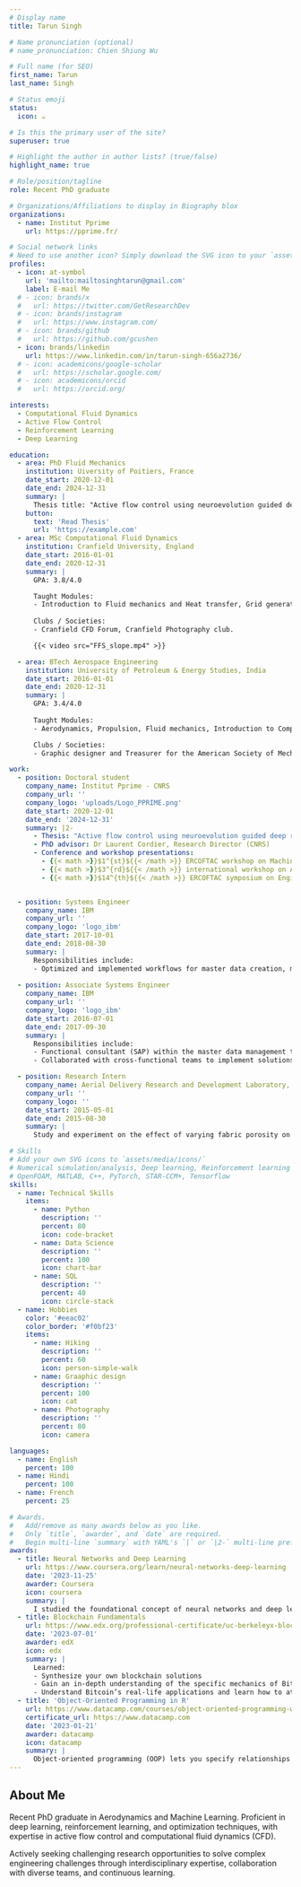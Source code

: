 ```yaml
---
# Display name
title: Tarun Singh

# Name pronunciation (optional)
# name_pronunciation: Chien Shiung Wu

# Full name (for SEO)
first_name: Tarun
last_name: Singh

# Status emoji
status:
  icon: ☕️

# Is this the primary user of the site?
superuser: true

# Highlight the author in author lists? (true/false)
highlight_name: true

# Role/position/tagline
role: Recent PhD graduate

# Organizations/Affiliations to display in Biography blox
organizations:
  - name: Institut Pprime
    url: https://pprime.fr/

# Social network links
# Need to use another icon? Simply download the SVG icon to your `assets/media/icons/` folder.
profiles:
  - icon: at-symbol
    url: 'mailto:mailtosinghtarun@gmail.com'
    label: E-mail Me
  # - icon: brands/x
  #   url: https://twitter.com/GetResearchDev
  # - icon: brands/instagram
  #   url: https://www.instagram.com/
  # - icon: brands/github
  #   url: https://github.com/gcushen
  - icon: brands/linkedin
    url: https://www.linkedin.com/in/tarun-singh-656a2736/
  # - icon: academicons/google-scholar
  #   url: https://scholar.google.com/
  # - icon: academicons/orcid
  #   url: https://orcid.org/

interests:
  - Computational Fluid Dynamics
  - Active Flow Control
  - Reinforcement Learning
  - Deep Learning

education:
  - area: PhD Fluid Mechanics
    institution: Uiversity of Poitiers, France
    date_start: 2020-12-01
    date_end: 2024-12-31
    summary: |
      Thesis title: "Active flow control using neuroevolution guided deep reinforcement learning". Supervised by [Dr Laurent Cordier](https://example.com). Presented papers at 5 IEEE conferences with the contributions being published in 2 Springer journals.
    button:
      text: 'Read Thesis'
      url: 'https://example.com'
  - area: MSc Computational Fluid Dynamics
    institution: Cranfield University, England
    date_start: 2016-01-01
    date_end: 2020-12-31
    summary: |
      GPA: 3.8/4.0

      Taught Modules:
      - Introduction to Fluid mechanics and Heat transfer, Grid generation / CAD, Numerical methods and High-Performance Computing, Numerical modelling for Incompressible / Compressible flows, Turbulence Modelling, CFD for Aerospace applications and Rotating wings, CFD for Fluid-Structure Interaction, Data analysis and uncertainty, Role of experimental data in CFD.
      
      Clubs / Societies:
      - Cranfield CFD Forum, Cranfield Photography club.

      {{< video src="FFS_slope.mp4" >}}

  - area: BTech Aerospace Engineering
    institution: University of Petroleum & Energy Studies, India
    date_start: 2016-01-01
    date_end: 2020-12-31
    summary: |
      GPA: 3.4/4.0
      
      Taught Modules:
      - Aerodynamics, Propulsion, Fluid mechanics, Introduction to Computational Fluid Dynamics, Aircraft design, Aircraft structures, Vibrational Analysis, Thermodynamics, Heat transfer, Flight mechanics, Spacecraft Dynamics and attitude control, Orbital mechanics.

      Clubs / Societies:
      - Graphic designer and Treasurer for the American Society of Mechanical Engineers (ASME) collegiate society.

work:
  - position: Doctoral student
    company_name: Institut Pprime - CNRS
    company_url: ''
    company_logo: 'uploads/Logo_PPRIME.png'
    date_start: 2020-12-01
    date_end: '2024-12-31'
    summary: |2-
      - Thesis: "Active flow control using neuroevolution guided deep reinforcement learning".
      - PhD advisor: Dr Laurent Cordier, Research Director (CNRS)
      - Conference and workshop presentations:
        - {{< math >}}$1^{st}${{< /math >}} ERCOFTAC workshop on Machine Learning for Fluid Dynamics (ML4Fluids). Sorbonne University, Paris (03/2024).
        - {{< math >}}$3^{rd}${{< /math >}} international workshop on Artificial Intelligence and Augmented Engineering (AIAE’23). Pascal institute, University of Paris-Saclay (12/2023).
        - {{< math >}}$14^{th}${{< /math >}} ERCOFTAC symposium on Engineering, Turbulence Modelling and Measurements (ETMM14). Barcelona, Spain (09/2023).


  - position: Systems Engineer
    company_name: IBM
    company_url: ''
    company_logo: 'logo_ibm'
    date_start: 2017-10-01
    date_end: 2018-08-30
    summary: |
      Responsibilities include:
      - Optimized and implemented workflows for master data creation, maintenance, and approval for improved process efficiency.
  
  - position: Associate Systems Engineer
    company_name: IBM
    company_url: ''
    company_logo: 'logo_ibm'
    date_start: 2016-07-01
    date_end: 2017-09-30
    summary: |
      Responsibilities include:
      - Functional consultant (SAP) within the master data management team of Arkema chemicals, France. 
      - Collaborated with cross-functional teams to implement solutions for the client.

  - position: Research Intern
    company_name: Aerial Delivery Research and Development Laboratory, DRDO (Govt. of India)
    company_url: ''
    company_logo: ''
    date_start: 2015-05-01
    date_end: 2015-08-30
    summary: |
      Study and experiment on the effect of varying fabric porosity on aerodynamic characteristics of a parachute.

# Skills
# Add your own SVG icons to `assets/media/icons/`
# Numerical simulation/analysis, Deep learning, Reinforcement learning Python, Tecplot, ANSYS-Fluent, Pointwise
# OpenFOAM, MATLAB, C++, PyTorch, STAR-CCM+, Tensorflow
skills:
  - name: Technical Skills
    items:
      - name: Python
        description: ''
        percent: 80
        icon: code-bracket
      - name: Data Science
        description: ''
        percent: 100
        icon: chart-bar
      - name: SQL
        description: ''
        percent: 40
        icon: circle-stack
  - name: Hobbies
    color: '#eeac02'
    color_border: '#f0bf23'
    items:
      - name: Hiking
        description: ''
        percent: 60
        icon: person-simple-walk
      - name: Graaphic design
        description: ''
        percent: 100
        icon: cat
      - name: Photography
        description: ''
        percent: 80
        icon: camera

languages:
  - name: English
    percent: 100
  - name: Hindi
    percent: 100
  - name: French
    percent: 25

# Awards.
#   Add/remove as many awards below as you like.
#   Only `title`, `awarder`, and `date` are required.
#   Begin multi-line `summary` with YAML's `|` or `|2-` multi-line prefix and indent 2 spaces below.
awards:
  - title: Neural Networks and Deep Learning
    url: https://www.coursera.org/learn/neural-networks-deep-learning
    date: '2023-11-25'
    awarder: Coursera
    icon: coursera
    summary: |
      I studied the foundational concept of neural networks and deep learning. By the end, I was familiar with the significant technological trends driving the rise of deep learning; build, train, and apply fully connected deep neural networks; implement efficient (vectorized) neural networks; identify key parameters in a neural network’s architecture; and apply deep learning to your own applications.
  - title: Blockchain Fundamentals
    url: https://www.edx.org/professional-certificate/uc-berkeleyx-blockchain-fundamentals
    date: '2023-07-01'
    awarder: edX
    icon: edx
    summary: |
      Learned:
      - Synthesize your own blockchain solutions
      - Gain an in-depth understanding of the specific mechanics of Bitcoin
      - Understand Bitcoin’s real-life applications and learn how to attack and destroy Bitcoin, Ethereum, smart contracts and Dapps, and alternatives to Bitcoin’s Proof-of-Work consensus algorithm
  - title: 'Object-Oriented Programming in R'
    url: https://www.datacamp.com/courses/object-oriented-programming-with-s3-and-r6-in-r
    certificate_url: https://www.datacamp.com
    date: '2023-01-21'
    awarder: datacamp
    icon: datacamp
    summary: |
      Object-oriented programming (OOP) lets you specify relationships between functions and the objects that they can act on, helping you manage complexity in your code. This is an intermediate level course, providing an introduction to OOP, using the S3 and R6 systems. S3 is a great day-to-day R programming tool that simplifies some of the functions that you write. R6 is especially useful for industry-specific analyses, working with web APIs, and building GUIs.
---
```


## About Me

Recent PhD graduate in Aerodynamics and Machine Learning. Proficient in deep learning, reinforcement learning, and optimization techniques, with expertise in active flow control and computational fluid dynamics (CFD). 

Actively seeking challenging research opportunities to solve complex engineering challenges through interdisciplinary expertise, collaboration with diverse teams, and continuous learning.